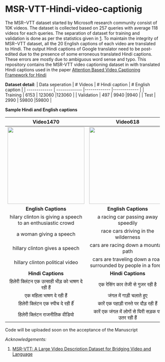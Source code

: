 # MSR-VTT-Hindi-video-captionig
The MSR−VTT dataset started by Microsoft research community consist of 10K videos. The dataset is collected
based on 257 queries with average 118 videos for each queries. The separation of dataset for training and validation
is done as per the statistics given in [1](https://www.microsoft.com/en-us/research/wp-content/uploads/2016/06/cvpr16.msr-vtt.tmei_-1.pdf). To maintain the integrity of MSR−VTT dataset, all the 20 English captions of each video are translated to Hindi. The output Hindi captions of Google translator need to be post-edited due to the presence of some erroneous translated Hindi captions. These errors are mostly due to ambiguous word sense and typo. This repository contains the MSR-VTT video captioning dataset in with translated Hindi captions used in the paper [Attention Based Video Captioning Framework for Hindi]()


 **Dataset detail**:
| Data seperation  | # Videos  | # Hindi caption | # English caption |
| ------------- | ------------- |------------- |------------- |
| Training  | 6153  | 123060  |123060  |
| Validation  | 497  | 9940  |9940  |
| Test  | 2990  | 59800  |59800  |

**Sample Hindi and English captions**


|**Video1470**|**Video618**|**Video4139**|
 :-------------: |:-------------:| :-----:|
|<img src="https://github.com/alokssingh/MSR-VTT-captioning/blob/master/images/video1470.gif" width="250" height="250"/> |<img src="https://github.com/alokssingh/MSR-VTT-captioning/blob/master/images/video618.gif" width="250" height="250"/> |<img src="https://github.com/alokssingh/MSR-VTT-captioning/blob/master/images/video4139.gif" width="350" height="250"/>|
|**English Captions**|**English Captions**|**English Captions**|
|hilary clinton is giving a speech to an enthusiastic crowd|a racing car passing away speedily|some people are cooking|
|a woman giving a speech|race cars driving in the wilderness|instructions on how to prepare eggs|
|hillary clinton gives a speech|cars are racing down a mountain path|a person is preparing egg whites|
|hillary clinton political video|cars are traveling down a road surrounded by people in a forest|a child is cooking in the kitchen|
|**Hindi Captions**|**Hindi Captions**|**Hindi Captions**|
|हिलेरी क्लिंटन एक उत्साही भीड़ को भाषण दे रही हैं|एक रेसिंग कार तेजी से गुजर रही है|कुछ लोग खाना बना रहे हैं|
|एक महिला भाषण दे रही हैं|जंगल में गाड़ी चलाते हुए|अंडे तैयार करने के तरीके के बारे में निर्देशं|
|हिलेरी क्लिंटन एक स्पीच दे रही हैंं|कारें एक पहाड़ी रास्ते पर दौड़ रही हैं|एक व्यक्ति अंडे की सफेदी तैयार कर रहा है|
|हिलेरी क्लिंटन राजनीतिक वीडियो|कारें एक जंगल में लोगों से घिरी सड़क पर उतर रही हैं|एक बच्चा रसोई में खाना बना रहा है|




Code will be uploaded soon on the acceptance of the Manuscript


*Acknowledgements:*
1. [MSR-VTT: A Large Video Description Dataset for Bridging Video and Language](https://www.microsoft.com/en-us/research/wp-content/uploads/2016/06/cvpr16.msr-vtt.tmei_-1.pdf)
